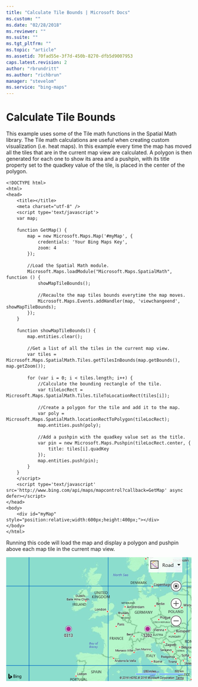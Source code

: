 ```yaml
---
title: "Calculate Tile Bounds | Microsoft Docs"
ms.custom: ""
ms.date: "02/28/2018"
ms.reviewer: ""
ms.suite: ""
ms.tgt_pltfrm: ""
ms.topic: "article"
ms.assetid: 70fad55e-3f7d-450b-8270-dfb5d9007953
caps.latest.revision: 2
author: "rbrundritt"
ms.author: "richbrun"
manager: "stevelom"
ms.service: "bing-maps"
---
```

# Calculate Tile Bounds
This example uses some of the Tile math functions in the Spatial Math library. The Tile math calculations are useful when creating custom visualization (i.e. heat maps). In this example every time the map has moved all the tiles that are in the current map view are calculated. A polygon is then generated for each one to show its area and a pushpin, with its title property set to the quadkey value of the tile, is placed in the center of the polygon.

``` 
<!DOCTYPE html>
<html>
<head>
    <title></title>
    <meta charset="utf-8" />
	<script type='text/javascript'>
    var map;

    function GetMap() {
        map = new Microsoft.Maps.Map('#myMap', {
            credentials: 'Your Bing Maps Key',
            zoom: 4
        });

        //Load the Spatial Math module.
        Microsoft.Maps.loadModule("Microsoft.Maps.SpatialMath", function () {
            showMapTileBounds();

            //Recaulte the map tiles bounds everytime the map moves.
            Microsoft.Maps.Events.addHandler(map, 'viewchangeend', showMapTileBounds);
        });
    }

    function showMapTileBounds() {
        map.entities.clear();

        //Get a list of all the tiles in the current map view.
        var tiles = Microsoft.Maps.SpatialMath.Tiles.getTilesInBounds(map.getBounds(), map.getZoom());

        for (var i = 0; i < tiles.length; i++) {
            //Calculate the bounding rectangle of the tile.
            var tileLocRect = Microsoft.Maps.SpatialMath.Tiles.tileToLocationRect(tiles[i]);

            //Create a polygon for the tile and add it to the map.
            var poly = Microsoft.Maps.SpatialMath.locationRectToPolygon(tileLocRect);
            map.entities.push(poly);

            //Add a pushpin with the quadkey value set as the title. 
            var pin = new Microsoft.Maps.Pushpin(tileLocRect.center, {
                title: tiles[i].quadKey
            });
            map.entities.push(pin);
        }
    }
    </script>
    <script type='text/javascript' src='http://www.bing.com/api/maps/mapcontrol?callback=GetMap' async defer></script>
</head>
<body>
    <div id="myMap" style="position:relative;width:600px;height:400px;"></div>
</body>
</html>
```

Running this code will load the map and display a polygon and pushpin above each map tile in the current map view.

![BMV8_TileBoundsExample](../../media/bmv8-tileboundsexample.PNG)
